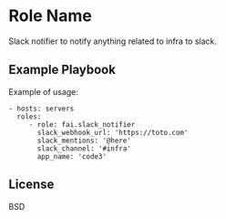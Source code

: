 Role Name
=========

Slack notifier to notify anything related to infra to slack.

Example Playbook
----------------

Example of usage:

    - hosts: servers
      roles:
         - role: fai.slack_notifier
           slack_webhook_url: 'https://toto.com'
           slack_mentions: '@here'
           slack_channel: '#infra'
           app_name: 'code3'

License
-------

BSD

